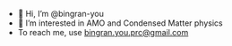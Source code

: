 - 👋 Hi, I’m @bingran-you
- 👀 I’m interested in AMO and Condensed Matter physics
- To reach me, use bingran.you.prc@gmail.com

<!---
bingran-you/bingran-you is a ✨ special ✨ repository because its `README.md` (this file) appears on your GitHub profile.
You can click the Preview link to take a look at your changes.
--->
